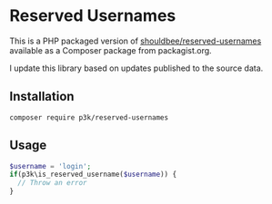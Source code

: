 Reserved Usernames
==================

This is a PHP packaged version of [shouldbee/reserved-usernames](https://github.com/shouldbee/reserved-usernames) available as a Composer package from packagist.org.

I update this library based on updates published to the source data.


Installation
------------

```
composer require p3k/reserved-usernames
```

Usage
-----

```php
$username = 'login';
if(p3k\is_reserved_username($username)) {
  // Throw an error
}
```
